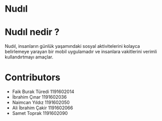 # Nudıl

# Nudıl nedir ?
Nudıl, insanların günlük yaşamındaki sosyal aktivitelerini kolayca belirlemeye yarayan bir mobil uygulamadır ve insanlara vakitlerini verimli kullandırtmayı amaçlar.

# Contributors
* Faik Burak Türedi   	        1191602014
* İbrahim Çınar          		1191602036
* Naimcan Yıldız        		1191602050
* Ali İbrahim Çakir    		    1191602066
* Samet Toprak          		1191602090
## 

